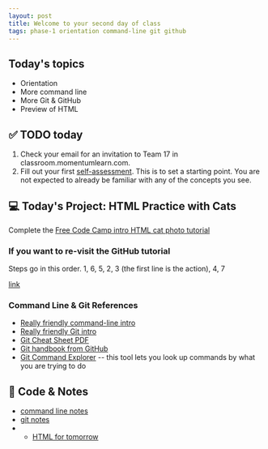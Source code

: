 ```yaml
---
layout: post
title: Welcome to your second day of class
tags: phase-1 orientation command-line git github
---
```


## Today's topics

- Orientation
- More command line
- More Git & GitHub
- Preview of HTML

## ✅ TODO today

1. Check your email for an invitation to Team 17 in classroom.momentumlearn.com.
2. Fill out your first [self-assessment](https://classroom.momentumlearn.com). This is to set a starting point. You are not expected to already be familiar with any of the concepts you see.

## 💻 Today's Project: HTML Practice with Cats

Complete the [Free Code Camp intro HTML cat photo tutorial](https://www.freecodecamp.org/learn/2022/responsive-web-design/learn-html-by-building-a-cat-photo-app/step-1)

### If you want to re-visit the GitHub tutorial

Steps go in this order.
1, 6, 5, 2, 3 (the first line is the action), 4, 7

[link](https://product.hubspot.com/blog/git-and-github-tutorial-for-beginners)

### Command Line & Git References

- [Really friendly command-line intro](https://drive.google.com/file/d/1InprtneRusVS6AeF5XU-SzYc-ExbRWMf/view?usp=sharing)
- [Really friendly Git intro](https://drive.google.com/file/d/1r7S30B0buECmHBanjFmTf98sYU71tI97/view?usp=sharing)
- [Git Cheat Sheet PDF](https://education.github.com/git-cheat-sheet-education.pdf)
- [Git handbook from GitHub](https://guides.github.com/introduction/git-handbook/)
- [Git Command Explorer](https://gitexplorer.com/) -- this tool lets you look up commands by what you are trying to do

## 🦉 Code & Notes

- [command line notes](https://github.com/Momentum-Team-17/notes/blob/main/command-line.md)
- [git notes](https://github.com/Momentum-Team-17/notes/blob/main/git.md)
- - [HTML for tomorrow](https://github.com/Momentum-Team-17/notes/blob/main/html.md)
